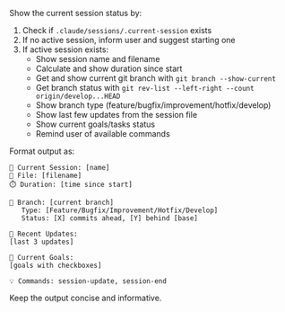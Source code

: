 Show the current session status by:

1. Check if `.claude/sessions/.current-session` exists
2. If no active session, inform user and suggest starting one
3. If active session exists:
   - Show session name and filename
   - Calculate and show duration since start
   - Get and show current git branch with `git branch --show-current`
   - Get branch status with `git rev-list --left-right --count origin/develop...HEAD`
   - Show branch type (feature/bugfix/improvement/hotfix/develop)
   - Show last few updates from the session file
   - Show current goals/tasks status
   - Remind user of available commands

Format output as:
```
📍 Current Session: [name]
📁 File: [filename]
⏱️ Duration: [time since start]

🌿 Branch: [current branch]
   Type: [Feature/Bugfix/Improvement/Hotfix/Develop]
   Status: [X] commits ahead, [Y] behind [base]

📝 Recent Updates:
[last 3 updates]

🎯 Current Goals:
[goals with checkboxes]

💡 Commands: session-update, session-end
```

Keep the output concise and informative.